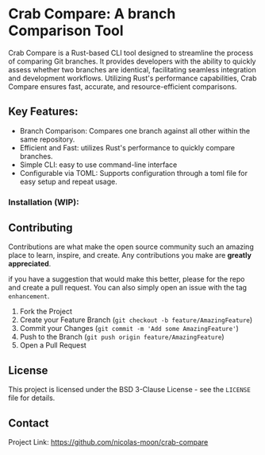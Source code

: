 # Crab Compare: A branch Comparison Tool

Crab Compare is a Rust-based CLI tool designed to streamline the process of comparing Git branches. It provides
developers with the ability
to quickly assess whether two branches are identical, facilitating seamless integration and development workflows.
Utilizing Rust's performance capabilities, Crab Compare
ensures fast, accurate, and resource-efficient comparisons.

## Key Features:

- Branch Comparison: Compares one branch against all other within the same repository.
- Efficient and Fast: utilizes Rust's performance to quickly compare branches.
- Simple CLI: easy to use command-line interface
- Configurable via TOML: Supports configuration through a toml file for easy setup and repeat usage.

### Installation (WIP):

## Contributing

Contributions are what make the open source community such an amazing place to learn, inspire, and create. Any
contributions
you make are **greatly appreciated**.

if you have a suggestion that would make this better, please for the repo and create a pull request. You can also simply
open an issue
with the tag  `enhancement`.

1. Fork the Project
2. Create your Feature Branch (`git checkout -b feature/AmazingFeature`)
3. Commit your Changes (`git commit -m 'Add some AmazingFeature'`)
4. Push to the Branch (`git push origin feature/AmazingFeature`)
5. Open a Pull Request

## License

This project is licensed under the BSD 3-Clause License - see the `LICENSE` file for details.

## Contact

Project Link: https://github.com/nicolas-moon/crab-compare


